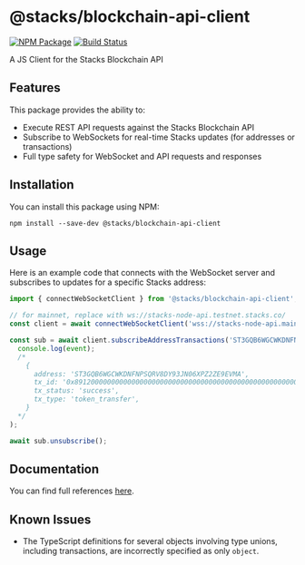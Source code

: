 # @stacks/blockchain-api-client
[![NPM Package](https://img.shields.io/npm/v/@stacks/blockchain-api-client.svg?style=flat-square)](https://www.npmjs.org/package/@stacks/blockchain-api-client)
[![Build Status](https://github.com/blockstack/stacks-blockchain-api/workflows/stacks-blockchain-api/badge.svg)](https://github.com/blockstack/stacks-blockchain-api/actions)

A JS Client for the Stacks Blockchain API

## Features

This package provides the ability to:

- Execute REST API requests against the Stacks Blockchain API
- Subscribe to WebSockets for real-time Stacks updates (for addresses or transactions)
- Full type safety for WebSocket and API requests and responses

## Installation

You can install this package using NPM:

```shell
npm install --save-dev @stacks/blockchain-api-client
```

## Usage

Here is an example code that connects with the WebSocket server and subscribes to updates for a specific Stacks address:

```js
import { connectWebSocketClient } from '@stacks/blockchain-api-client';

// for mainnet, replace with ws://stacks-node-api.testnet.stacks.co/
const client = await connectWebSocketClient('wss://stacks-node-api.mainnet.stacks.co/');

const sub = await client.subscribeAddressTransactions('ST3GQB6WGCWKDNFNPSQRV8DY93JN06XPZ2ZE9EVMA', event =>
  console.log(event);
  /*
    {
      address: 'ST3GQB6WGCWKDNFNPSQRV8DY93JN06XPZ2ZE9EVMA',
      tx_id: '0x8912000000000000000000000000000000000000000000000000000000000000',
      tx_status: 'success',
      tx_type: 'token_transfer',
    }
  */
);

await sub.unsubscribe();
```

## Documentation

You can find full references [here](https://hirosystems.github.io/stacks-blockchain-api/client/index.html).

## Known Issues

- The TypeScript definitions for several objects involving type unions, including transactions, are incorrectly specified as only `object`.
